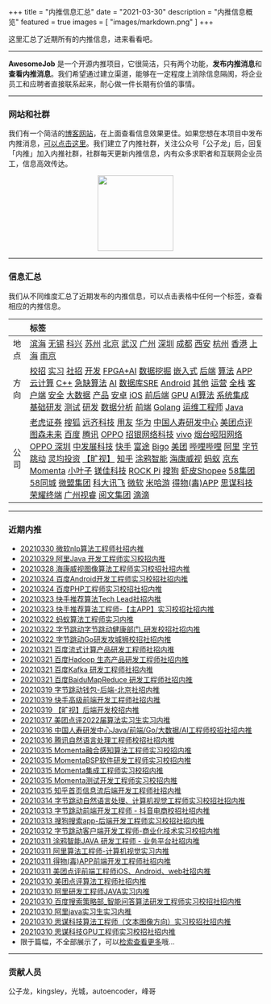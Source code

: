 +++
title = "内推信息汇总"
date = "2021-03-30"
description = "内推信息概览"
featured = true
images = [
    "images/markdown.png"
]
+++

这里汇总了近期所有的内推信息，进来看看吧。

<!--more-->
--- 

 

**AwesomeJob** 是一个开源内推项目，它很简洁，只有两个功能，**发布内推消息**和**查看内推消息**。我们希望通过建立渠道，能够在一定程度上消除信息隔阂，将企业员工和应聘者直接联系起来，耐心做一件长期有价值的事情。

---

### 网站和社群

我们有一个简洁的[博客网站](https://awesomejob.gitee.io/)，在上面查看信息效果更佳。如果您想在本项目中发布内推消息，[可以点击这里](https://wj.qq.com/s2/8043669/40c0)。我们建立了内推社群，关注公众号「公子龙」后，回复「内推」加入内推社群，社群每天更新内推信息，内有众多求职者和互联网企业员工，信息高效传达。

<div align=center><img src="https://img-blog.csdnimg.cn/20210306220847278.jpg?x-oss-process=type_ZmFuZ3poZW5naGVpdGk,shadow_10,text_aHR0cHM6Ly9ibG9nLmNzZG4ubmV0L0RvSmludGlhbg==,size_16,color_FFFFFF,t_70#pic_center" width="150"/></div>


--- 
### 信息汇总

我们从不同维度汇总了近期发布的内推信息，可以点击表格中任何一个标签，查看相应的内推信息。

||标签|
|:---:|:---|
|地点|[滨海](https://awesomejob.gitee.io/tags/滨海)  [无锡](https://awesomejob.gitee.io/tags/无锡)  [科兴](https://awesomejob.gitee.io/tags/科兴)  [苏州](https://awesomejob.gitee.io/tags/苏州)  [北京](https://awesomejob.gitee.io/tags/北京)  [武汉](https://awesomejob.gitee.io/tags/武汉)  [广州](https://awesomejob.gitee.io/tags/广州)  [深圳](https://awesomejob.gitee.io/tags/深圳)  [成都](https://awesomejob.gitee.io/tags/成都)  [西安](https://awesomejob.gitee.io/tags/西安)  [杭州](https://awesomejob.gitee.io/tags/杭州)  [香港](https://awesomejob.gitee.io/tags/香港)  [上海](https://awesomejob.gitee.io/tags/上海)  [南京](https://awesomejob.gitee.io/tags/南京)|
|方向|[校招](https://awesomejob.gitee.io/series/校招)  [实习](https://awesomejob.gitee.io/series/实习)  [社招](https://awesomejob.gitee.io/series/社招)	[开发](https://awesomejob.gitee.io/categories/开发)  [FPGA+AI](https://awesomejob.gitee.io/categories/fpga+ai)  [数据挖掘](https://awesomejob.gitee.io/categories/数据挖掘)  [嵌入式](https://awesomejob.gitee.io/categories/嵌入式)  [后端](https://awesomejob.gitee.io/categories/后端)  [算法](https://awesomejob.gitee.io/categories/算法)  [APP](https://awesomejob.gitee.io/categories/app)  [云计算](https://awesomejob.gitee.io/categories/云计算)  [C++](https://awesomejob.gitee.io/categories/c++)  [急缺算法](https://awesomejob.gitee.io/categories/急缺算法)  [AI](https://awesomejob.gitee.io/categories/ai)  [数据库SRE](https://awesomejob.gitee.io/categories/数据库sre)  [Android](https://awesomejob.gitee.io/categories/android)  [其他](https://awesomejob.gitee.io/categories/其他)  [运营](https://awesomejob.gitee.io/categories/运营)  [全栈](https://awesomejob.gitee.io/categories/全栈)  [客户端](https://awesomejob.gitee.io/categories/客户端)  [安全](https://awesomejob.gitee.io/categories/安全)  [大数据](https://awesomejob.gitee.io/categories/大数据)  [产品](https://awesomejob.gitee.io/categories/产品)  [安卓](https://awesomejob.gitee.io/categories/安卓)  [iOS](https://awesomejob.gitee.io/categories/ios)  [前后端](https://awesomejob.gitee.io/categories/前后端)  [GPU](https://awesomejob.gitee.io/categories/gpu)  [AI算法](https://awesomejob.gitee.io/categories/ai算法)  [系统集成](https://awesomejob.gitee.io/categories/系统集成)  [基础研发](https://awesomejob.gitee.io/categories/基础研发)  [测试](https://awesomejob.gitee.io/categories/测试)  [研发](https://awesomejob.gitee.io/categories/研发)  [数据分析](https://awesomejob.gitee.io/categories/数据分析)  [前端](https://awesomejob.gitee.io/categories/前端)  [Golang](https://awesomejob.gitee.io/categories/golang)  [运维工程师](https://awesomejob.gitee.io/categories/运维工程师)  [Java](https://awesomejob.gitee.io/categories/java)|
|公司|[老虎证券](https://awesomejob.gitee.io/tags/老虎证券)  [搜狐](https://awesomejob.gitee.io/tags/搜狐)  [远齐科技](https://awesomejob.gitee.io/tags/远齐科技)  [用友](https://awesomejob.gitee.io/tags/用友)  [华为](https://awesomejob.gitee.io/tags/华为)  [中国人寿研发中心](https://awesomejob.gitee.io/tags/中国人寿研发中心)  [美团点评](https://awesomejob.gitee.io/tags/美团点评)  [图森未来](https://awesomejob.gitee.io/tags/图森未来)  [百度](https://awesomejob.gitee.io/tags/百度)  [腾讯](https://awesomejob.gitee.io/tags/腾讯)  [OPPO](https://awesomejob.gitee.io/tags/oppo)  [招银网络科技](https://awesomejob.gitee.io/tags/招银网络科技)  [vivo](https://awesomejob.gitee.io/tags/vivo)  [烟台昭阳网络](https://awesomejob.gitee.io/tags/烟台昭阳网络)  [OPPO 深圳](https://awesomejob.gitee.io/tags/oppo-深圳)  [中发展科技](https://awesomejob.gitee.io/tags/中发展科技)  [快手](https://awesomejob.gitee.io/tags/快手)  [富途](https://awesomejob.gitee.io/tags/富途)  [Bigo](https://awesomejob.gitee.io/tags/bigo)  [美团](https://awesomejob.gitee.io/tags/美团)  [哔哩哔哩](https://awesomejob.gitee.io/tags/哔哩哔哩)  [阿里](https://awesomejob.gitee.io/tags/阿里)  [字节跳动](https://awesomejob.gitee.io/tags/字节跳动)  [灵均投资](https://awesomejob.gitee.io/tags/灵均投资)  [【旷视】](https://awesomejob.gitee.io/tags/【旷视】)  [知乎](https://awesomejob.gitee.io/tags/知乎)  [涂鸦智能](https://awesomejob.gitee.io/tags/涂鸦智能)  [海康威视](https://awesomejob.gitee.io/tags/海康威视)  [蚂蚁](https://awesomejob.gitee.io/tags/蚂蚁)  [京东](https://awesomejob.gitee.io/tags/京东)  [Momenta](https://awesomejob.gitee.io/tags/momenta)  [小叶子](https://awesomejob.gitee.io/tags/小叶子)  [镁佳科技](https://awesomejob.gitee.io/tags/镁佳科技)  [ROCK Pi](https://awesomejob.gitee.io/tags/rock-pi)  [搜狗](https://awesomejob.gitee.io/tags/搜狗)  [虾皮Shopee](https://awesomejob.gitee.io/tags/虾皮shopee)  [58集团](https://awesomejob.gitee.io/tags/58集团)  [58同城](https://awesomejob.gitee.io/tags/58同城)  [微盟集团](https://awesomejob.gitee.io/tags/微盟集团)  [科大讯飞](https://awesomejob.gitee.io/tags/科大讯飞)  [微软](https://awesomejob.gitee.io/tags/微软)  [米哈游](https://awesomejob.gitee.io/tags/米哈游)  [得物(毒)APP](https://awesomejob.gitee.io/tags/得物(毒)app)  [思谋科技](https://awesomejob.gitee.io/tags/思谋科技)  [荣耀终端](https://awesomejob.gitee.io/tags/荣耀终端)  [广州视睿](https://awesomejob.gitee.io/tags/广州视睿)  [阅文集团](https://awesomejob.gitee.io/tags/阅文集团)  [滴滴](https://awesomejob.gitee.io/tags/滴滴)|
--- 

### 近期内推 
- [20210330  微软nlp算法工程师社招内推](https://awesomejob.gitee.io/posts/jobs/job_148)
- [20210329  阿里Java 开发工程师实习校招内推](https://awesomejob.gitee.io/posts/jobs/job_147)
- [20210328  海康威视图像算法工程师实习校招社招内推](https://awesomejob.gitee.io/posts/jobs/job_146)
- [20210324  百度Android开发工程师实习校招社招内推](https://awesomejob.gitee.io/posts/jobs/job_145)
- [20210324  百度PHP工程师实习校招社招内推](https://awesomejob.gitee.io/posts/jobs/job_144)
- [20210323  快手推荐算法Tech Lead社招内推](https://awesomejob.gitee.io/posts/jobs/job_143)
- [20210323  快手推荐算法工程师-【主APP】实习校招社招内推](https://awesomejob.gitee.io/posts/jobs/job_142)
- [20210322  蚂蚁算法工程师实习内推](https://awesomejob.gitee.io/posts/jobs/job_141)
- [20210322  字节跳动字节跳动健康部门_研发校招社招内推](https://awesomejob.gitee.io/posts/jobs/job_140)
- [20210322  字节跳动Go研发攻城狮校招社招内推](https://awesomejob.gitee.io/posts/jobs/job_139)
- [20210321  百度流式计算产品研发工程师社招内推](https://awesomejob.gitee.io/posts/jobs/job_138)
- [20210321  百度Hadoop 生态产品研发工程师社招内推](https://awesomejob.gitee.io/posts/jobs/job_137)
- [20210321  百度Kafka 研发工程师社招内推](https://awesomejob.gitee.io/posts/jobs/job_136)
- [20210321  百度BaiduMapReduce 研发工程师社招内推](https://awesomejob.gitee.io/posts/jobs/job_135)
- [20210319  字节跳动钱包-后端-北京社招内推](https://awesomejob.gitee.io/posts/jobs/job_134)
- [20210319  快手高级前端开发工程师社招内推](https://awesomejob.gitee.io/posts/jobs/job_133)
- [20210319  【旷视】后端开发校招内推](https://awesomejob.gitee.io/posts/jobs/job_132)
- [20210317  美团点评2022届算法实习生实习内推](https://awesomejob.gitee.io/posts/jobs/job_131)
- [20210316  中国人寿研发中心Java/前端/Go/大数据/AI工程师校招社招内推](https://awesomejob.gitee.io/posts/jobs/job_130)
- [20210316  腾讯自然语言处理工程师校招社招内推](https://awesomejob.gitee.io/posts/jobs/job_129)
- [20210315  Momenta融合感知算法工程师实习校招内推](https://awesomejob.gitee.io/posts/jobs/job_128)
- [20210315  MomentaBSP软件研发工程师实习校招内推](https://awesomejob.gitee.io/posts/jobs/job_127)
- [20210315  Momenta集成工程师实习校招内推](https://awesomejob.gitee.io/posts/jobs/job_126)
- [20210315  Momenta测试开发工程师实习校招内推](https://awesomejob.gitee.io/posts/jobs/job_125)
- [20210315  知乎首页信息流后端开发工程师社招内推](https://awesomejob.gitee.io/posts/jobs/job_124)
- [20210314  字节跳动自然语言处理、计算机视觉工程师实习校招社招内推](https://awesomejob.gitee.io/posts/jobs/job_123)
- [20210313  字节跳动前端开发工程师 - 抖音电商校招社招内推](https://awesomejob.gitee.io/posts/jobs/job_122)
- [20210313  搜狗搜索app-后端开发工程师实习校招社招内推](https://awesomejob.gitee.io/posts/jobs/job_121)
- [20210312  字节跳动客户端开发工程师-商业化技术实习校招内推](https://awesomejob.gitee.io/posts/jobs/job_120)
- [20210311  涂鸦智能JAVA 研发工程师 - 业务平台社招内推](https://awesomejob.gitee.io/posts/jobs/job_119)
- [20210311  阿里算法工程师-计算机视觉实习内推](https://awesomejob.gitee.io/posts/jobs/job_118)
- [20210311  得物(毒)APP前端开发工程师社招内推](https://awesomejob.gitee.io/posts/jobs/job_117)
- [20210311  美团点评前端工程师iOS、Android、web社招内推](https://awesomejob.gitee.io/posts/jobs/job_116)
- [20210310  美团点评算法工程师社招内推](https://awesomejob.gitee.io/posts/jobs/job_115)
- [20210310  阿里研发工程师JAVA实习内推](https://awesomejob.gitee.io/posts/jobs/job_114)
- [20210310  百度搜索策略部_智能问答算法研发工程师实习校招社招内推](https://awesomejob.gitee.io/posts/jobs/job_113)
- [20210310  阿里java实习生实习内推](https://awesomejob.gitee.io/posts/jobs/job_112)
- [20210310  思谋科技算法工程师（文本图像方向）实习校招社招内推](https://awesomejob.gitee.io/posts/jobs/job_111)
- [20210310  思谋科技GPU工程师实习校招社招内推](https://awesomejob.gitee.io/posts/jobs/job_110)
- 限于篇幅，不全部展示了，可以[检索查看更多](https://awesomejob.gitee.io/)哦...
--- 
### 贡献人员
公子龙，kingsley，光城，autoencoder，峰哥
